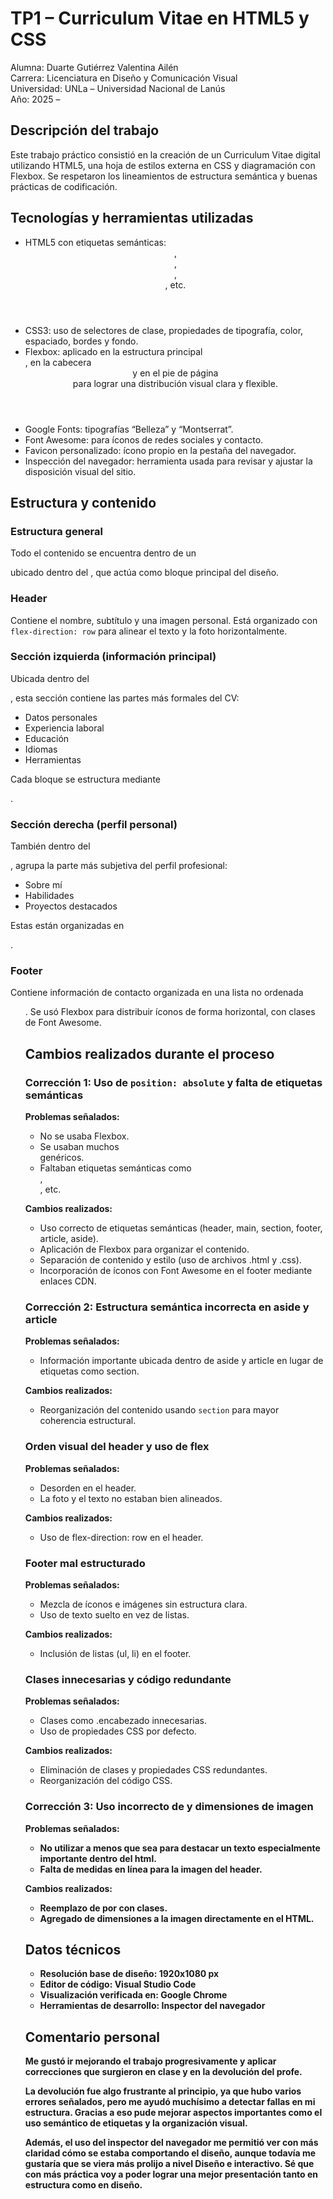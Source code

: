 # TP1 – Curriculum Vitae en HTML5 y CSS

Alumna: Duarte Gutiérrez Valentina Ailén  
Carrera: Licenciatura en Diseño y Comunicación Visual  
Universidad: UNLa – Universidad Nacional de Lanús  
Año: 2025 – 



##  Descripción del trabajo

Este trabajo práctico consistió en la creación de un Curriculum Vitae digital utilizando HTML5, una hoja de estilos externa en CSS y diagramación con Flexbox. Se respetaron los lineamientos de estructura semántica y buenas prácticas de codificación.




##  Tecnologías y herramientas utilizadas

- HTML5 con etiquetas semánticas: <header>, <main>, <section>, <footer>, etc.
- CSS3: uso de selectores de clase, propiedades de tipografía, color, espaciado, bordes y fondo.
- Flexbox: aplicado en la estructura principal <main>, en la cabecera <header> y en el pie de página <footer> para lograr una distribución visual clara y flexible.
- Google Fonts: tipografías “Belleza” y “Montserrat”.
- Font Awesome: para íconos de redes sociales y contacto.
- Favicon personalizado: ícono propio en la pestaña del navegador.
- Inspección del navegador: herramienta usada para revisar y ajustar la disposición visual del sitio.



## Estructura y contenido

### Estructura general

Todo el contenido se encuentra dentro de un <div class="contenedor"> ubicado dentro del <body>, que actúa como bloque principal del diseño.

### Header

Contiene el nombre, subtítulo y una imagen personal. Está organizado con `flex-direction: row` para alinear el texto y la foto horizontalmente.

### Sección izquierda (información principal)

Ubicada dentro del <main>, esta sección contiene las partes más formales del CV:

- Datos personales
- Experiencia laboral
- Educación
- Idiomas
- Herramientas

Cada bloque se estructura mediante <section class="caja">.

### Sección derecha (perfil personal)

También dentro del <main>, agrupa la parte más subjetiva del perfil profesional:

- Sobre mí
- Habilidades
- Proyectos destacados

Estas están organizadas en <section class="otros">.

### Footer

Contiene información de contacto organizada en una lista no ordenada <ul>. Se usó Flexbox para distribuir íconos de forma horizontal, con clases de Font Awesome.



## Cambios realizados durante el proceso

### Corrección 1: Uso de `position: absolute` y falta de etiquetas semánticas

**Problemas señalados:**

- No se usaba Flexbox.
- Se usaban muchos <div> genéricos.
- Faltaban etiquetas semánticas como <main>, <section>, etc.

**Cambios realizados:**

- Uso correcto de etiquetas semánticas (header, main, section, footer, article, aside).
- Aplicación de Flexbox para organizar el contenido.
- Separación de contenido y estilo (uso de archivos .html y .css).
- Incorporación de íconos con Font Awesome en el footer mediante enlaces CDN.

### Corrección 2: Estructura semántica incorrecta en aside y article

**Problemas señalados:**

- Información importante ubicada dentro de aside y article en lugar de etiquetas como section.

**Cambios realizados:**

- Reorganización del contenido usando `section` para mayor coherencia estructural.

### Orden visual del header y uso de flex

**Problemas señalados:**

- Desorden en el header.
- La foto y el texto no estaban bien alineados.

**Cambios realizados:**

- Uso de flex-direction: row en el header.

### Footer mal estructurado

**Problemas señalados:**

- Mezcla de íconos e imágenes sin estructura clara.
- Uso de texto suelto en vez de listas.

**Cambios realizados:**

- Inclusión de listas (ul, li) en el footer.

### Clases innecesarias y código redundante

**Problemas señalados:**

- Clases como .encabezado innecesarias.
- Uso de propiedades CSS por defecto.

**Cambios realizados:**

- Eliminación de clases y propiedades CSS redundantes.
- Reorganización del código CSS.

### Corrección 3: Uso incorrecto de <strong> y dimensiones de imagen

**Problemas señalados:**

- No utilizar <strong> a menos que sea para destacar un texto especialmente importante dentro del html.  
- Falta de medidas en línea para la imagen del header.

**Cambios realizados:**

- Reemplazo de <strong> por <span> con clases.
- Agregado de dimensiones a la imagen directamente en el HTML.



## Datos técnicos

- Resolución base de diseño: 1920x1080 px
- Editor de código: Visual Studio Code
- Visualización verificada en: Google Chrome
- Herramientas de desarrollo: Inspector del navegador 




## Comentario personal

Me gustó ir mejorando el trabajo progresivamente y aplicar correcciones que surgieron en clase y en la devolución del profe. 

La devolución fue algo frustrante al principio, ya que hubo varios errores señalados, pero me ayudó muchísimo a detectar fallas en mi estructura. Gracias a eso pude mejorar aspectos importantes como el uso semántico de etiquetas y la organización visual.

Además, el uso del inspector del navegador me permitió ver con más claridad cómo se estaba comportando el diseño, aunque todavía me gustaría que se viera más prolijo a nivel Diseño e interactivo. Sé que con más práctica voy a poder lograr una mejor presentación tanto en estructura como en diseño.

